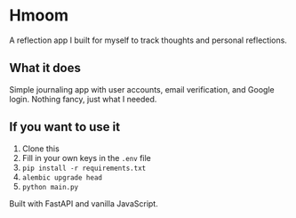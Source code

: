 # Hmoom

A reflection app I built for myself to track thoughts and personal reflections.

## What it does

Simple journaling app with user accounts, email verification, and Google login. Nothing fancy, just what I needed.

## If you want to use it

1. Clone this
2. Fill in your own keys in the `.env` file  
3. `pip install -r requirements.txt`
4. `alembic upgrade head`
5. `python main.py`

Built with FastAPI and vanilla JavaScript.

